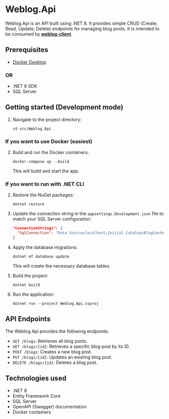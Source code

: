 # Weblog.Api

Weblog.Api is an API built using .NET 8. It provides simple CRUD (Create, Read, Update, Delete) endpoints for managing blog posts. It is intended to be consumed by **[weblog-client](../weblog-client)**.

## Prerequisites

- [Docker Desktop](https://www.docker.com/products/docker-desktop/)

### OR

- .NET 8 SDK
- SQL Server

## Getting started (Development mode)

1. Navigate to the project directory:

   ```
   cd src/Weblog.Api
   ```

### If you want to use Docker (easiest)

2. Build and run the Docker containers:

   ```
   docker-compose up --build
   ```

   This will build and start the app.

### If you want to run with .NET CLI

2. Restore the NuGet packages:

   ```
   dotnet restore
   ```

3. Update the connection string in the `appsettings.Development.json` file to match your SQL Server configuration:

   ```json
   "ConnectionStrings": {
     "SqlConnection": "Data Source=localhost;Initial Catalog=BlogContext;User Id=sa;Password=your-password;TrustServerCertificate=True;"
   }
   ```

4. Apply the database migrations:

   ```
   dotnet ef database update
   ```

   This will create the necessary database tables.

5. Build the project:

   ```
   dotnet build
   ```

6. Run the application:

   ```
   dotnet run --project Weblog.Api.csproj
   ```

## API Endpoints

The Weblog.Api provides the following endpoints:

- `GET /blogs`: Retrieves all blog posts.
- `GET /blogs/{id}`: Retrieves a specific blog post by its ID.
- `POST /blogs`: Creates a new blog post.
- `PUT /blogs/{id}`: Updates an existing blog post.
- `DELETE /blogs/{id}`: Deletes a blog post.

## Technologies used

- .NET 8
- Entity Framework Core
- SQL Server
- OpenAPI (Swagger) documentation
- Docker containers
